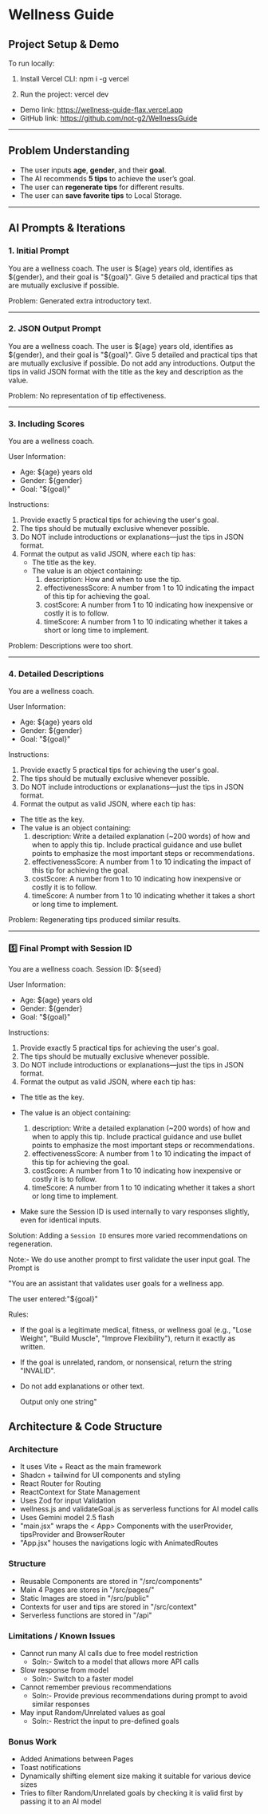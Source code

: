 # Wellness Guide

## Project Setup & Demo

To run locally:

1. Install Vercel CLI:
   npm i -g vercel

2. Run the project:
   vercel dev

-   Demo link: https://wellness-guide-flax.vercel.app
-   GitHub link: https://github.com/not-g2/WellnessGuide

---

## Problem Understanding

-   The user inputs **age**, **gender**, and their **goal**.
-   The AI recommends **5 tips** to achieve the user’s goal.
-   The user can **regenerate tips** for different results.
-   The user can **save favorite tips** to Local Storage.

---

## AI Prompts & Iterations

### 1. Initial Prompt

You are a wellness coach.
The user is ${age} years old, identifies as ${gender}, and their goal is "${goal}".
Give 5 detailed and practical tips that are mutually exclusive if possible.

Problem: Generated extra introductory text.

---

### 2. JSON Output Prompt

You are a wellness coach.
The user is ${age} years old, identifies as ${gender}, and their goal is "${goal}".
Give 5 detailed and practical tips that are mutually exclusive if possible.
Do not add any introductions.
Output the tips in valid JSON format with the title as the key and description as the value.

Problem: No representation of tip effectiveness.

---

### 3. Including Scores

You are a wellness coach.

User Information:

-   Age: ${age} years old
-   Gender: ${gender}
-   Goal: "${goal}"

Instructions:

1. Provide exactly 5 practical tips for achieving the user's goal.
2. The tips should be mutually exclusive whenever possible.
3. Do NOT include introductions or explanations—just the tips in JSON format.
4. Format the output as valid JSON, where each tip has:
    - The title as the key.
    - The value is an object containing:
        1. description: How and when to use the tip.
        2. effectivenessScore: A number from 1 to 10 indicating the impact of this tip for achieving the goal.
        3. costScore: A number from 1 to 10 indicating how inexpensive or costly it is to follow.
        4. timeScore: A number from 1 to 10 indicating whether it takes a short or long time to implement.

Problem: Descriptions were too short.

---

### 4️. Detailed Descriptions

You are a wellness coach.

User Information:

-   Age: ${age} years old
-   Gender: ${gender}
-   Goal: "${goal}"

Instructions:

1. Provide exactly 5 practical tips for achieving the user's goal.
2. The tips should be mutually exclusive whenever possible.
3. Do NOT include introductions or explanations—just the tips in JSON format.
4. Format the output as valid JSON, where each tip has:

-   The title as the key.
-   The value is an object containing:
    1. description: Write a detailed explanation (~200 words) of how and when to apply this tip. Include practical guidance
       and use bullet points to emphasize the most important steps or recommendations.
    2. effectivenessScore: A number from 1 to 10 indicating the impact of this tip for achieving the goal.
    3. costScore: A number from 1 to 10 indicating how inexpensive or costly it is to follow.
    4. timeScore: A number from 1 to 10 indicating whether it takes a short or long time to implement.

Problem: Regenerating tips produced similar results.

---

### 5️⃣ Final Prompt with Session ID

You are a wellness coach.
Session ID: ${seed}

User Information:

-   Age: ${age} years old
-   Gender: ${gender}
-   Goal: "${goal}"

Instructions:
1. Provide exactly 5 practical tips for achieving the user's goal.
2. The tips should be mutually exclusive whenever possible.
3. Do NOT include introductions or explanations—just the tips in JSON format.
4. Format the output as valid JSON, where each tip has:
- The title as the key.
- The value is an object containing:
    1) description: Write a detailed explanation (~200 words) of how and when to apply this tip. Include practical guidance 
    and use bullet points to emphasize the most important steps or recommendations.
    2) effectivenessScore: A number from 1 to 10 indicating the impact of this tip for achieving the goal.
    3) costScore: A number from 1 to 10 indicating how inexpensive or costly it is to follow.
    4) timeScore: A number from 1 to 10 indicating whether it takes a short or long time to implement.

- Make sure the Session ID is used internally to vary responses slightly, even for identical inputs.

Solution: Adding a `Session ID` ensures more varied recommendations on regeneration.


Note:- We do use another prompt to first validate the user input goal. The Prompt is

"You are an assistant that validates user goals for a wellness app.

The user entered:"${goal}"
    
Rules:
- If the goal is a legitimate medical, fitness, or wellness goal (e.g., "Lose Weight", "Build Muscle", "Improve Flexibility"), return it exactly as written.
- If the goal is unrelated, random, or nonsensical, return the string "INVALID".
- Do not add explanations or other text.

    Output only one string"


## Architecture & Code Structure

### Architecture
- It uses Vite + React as the main framework
- Shadcn + tailwind for UI components and styling
- React Router for Routing
- ReactContext for State Management
- Uses Zod for input Validation
- wellness.js and validateGoal.js as serverless functions for AI model calls
- Uses Gemini model 2.5 flash
- "main.jsx" wraps the < App> Components with the userProvider, tipsProvider and BrowserRouter
- "App.jsx" houses the navigations logic with AnimatedRoutes

### Structure 
- Reusable Components are stored in "/src/components"
- Main 4 Pages are stores in "/src/pages/"
- Static Images are stoed in "/src/public"
- Contexts for user and tips are stored in "/src/context"
- Serverless functions are stored in "/api"

### Limitations / Known Issues
- Cannot run many AI calls due to free model restriction
    * Soln:- Switch to a model that allows more API calls
- Slow response from model
    * Soln:- Switch to a faster model
- Cannot remember previous recommendations
    * Soln:- Provide previous recommendations during prompt to avoid similar responses
- May input Random/Unrelated values as goal
    * Soln:- Restrict the input to pre-defined goals

### Bonus Work
- Added Animations between Pages
- Toast notifications
- Dynamically shifting element size making it suitable for various device sizes
- Tries to filter Random/Unrelated goals by checking it is valid first by passing it to an AI model